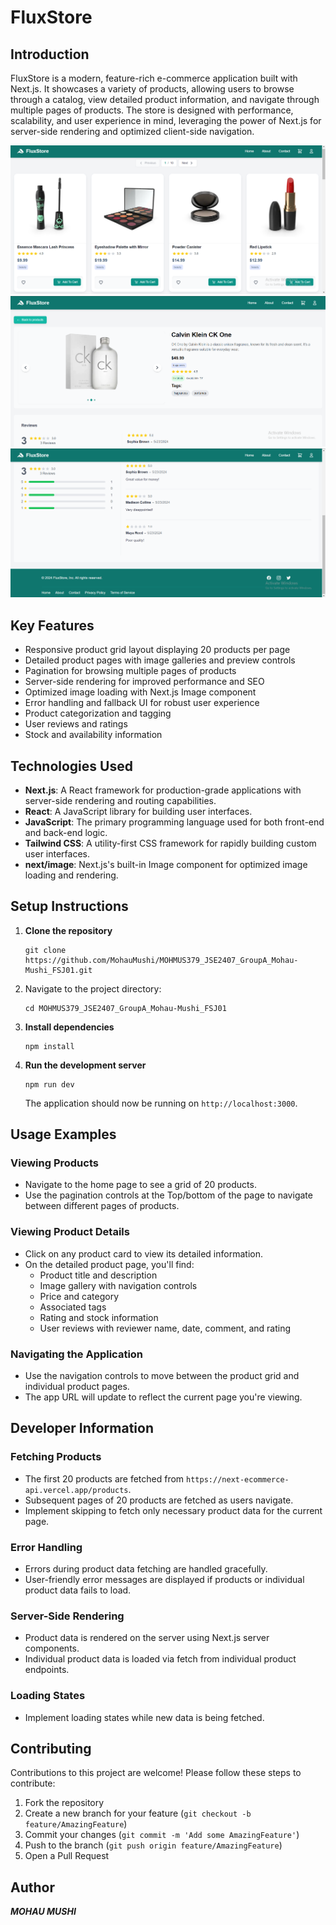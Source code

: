# FluxStore

## Introduction

FluxStore is a modern, feature-rich e-commerce application built with Next.js. It showcases a variety of products, allowing users to browse through a catalog, view detailed product information, and navigate through multiple pages of products. The store is designed with performance, scalability, and user experience in mind, leveraging the power of Next.js for server-side rendering and optimized client-side navigation.

![FluxStore Home Page](./public/homePage.png)
![FluxStore Product Detail](./public/productDetail.png)
![FluxStore Product Detail Reviews](./public/productDetailReviews.png)

## Key Features

- Responsive product grid layout displaying 20 products per page
- Detailed product pages with image galleries and preview controls
- Pagination for browsing multiple pages of products
- Server-side rendering for improved performance and SEO
- Optimized image loading with Next.js Image component
- Error handling and fallback UI for robust user experience
- Product categorization and tagging
- User reviews and ratings
- Stock and availability information

## Technologies Used

- **Next.js**: A React framework for production-grade applications with server-side rendering and routing capabilities.
- **React**: A JavaScript library for building user interfaces.
- **JavaScript**: The primary programming language used for both front-end and back-end logic.
- **Tailwind CSS**: A utility-first CSS framework for rapidly building custom user interfaces.
- **next/image**: Next.js's built-in Image component for optimized image loading and rendering.

## Setup Instructions

1. **Clone the repository**

   ```
   git clone https://github.com/MohauMushi/MOHMUS379_JSE2407_GroupA_Mohau-Mushi_FSJ01.git
   ```

2. Navigate to the project directory:

   ```
   cd MOHMUS379_JSE2407_GroupA_Mohau-Mushi_FSJ01
   ```

3. **Install dependencies**

   ```
   npm install
   ```

4. **Run the development server**
   ```
   npm run dev
   ```
   The application should now be running on `http://localhost:3000`.

## Usage Examples

### Viewing Products

- Navigate to the home page to see a grid of 20 products.
- Use the pagination controls at the Top/bottom of the page to navigate between different pages of products.

### Viewing Product Details

- Click on any product card to view its detailed information.
- On the detailed product page, you'll find:
  - Product title and description
  - Image gallery with navigation controls
  - Price and category
  - Associated tags
  - Rating and stock information
  - User reviews with reviewer name, date, comment, and rating

### Navigating the Application

- Use the navigation controls to move between the product grid and individual product pages.
- The app URL will update to reflect the current page you're viewing.

## Developer Information

### Fetching Products

- The first 20 products are fetched from `https://next-ecommerce-api.vercel.app/products`.
- Subsequent pages of 20 products are fetched as users navigate.
- Implement skipping to fetch only necessary product data for the current page.

### Error Handling

- Errors during product data fetching are handled gracefully.
- User-friendly error messages are displayed if products or individual product data fails to load.

### Server-Side Rendering

- Product data is rendered on the server using Next.js server components.
- Individual product data is loaded via fetch from individual product endpoints.

### Loading States

- Implement loading states while new data is being fetched.

## Contributing

Contributions to this project are welcome! Please follow these steps to contribute:

1. Fork the repository
2. Create a new branch for your feature (`git checkout -b feature/AmazingFeature`)
3. Commit your changes (`git commit -m 'Add some AmazingFeature'`)
4. Push to the branch (`git push origin feature/AmazingFeature`)
5. Open a Pull Request

## Author

**_MOHAU MUSHI_**
